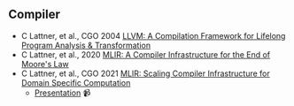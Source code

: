 ## Compiler

- C Lattner, et al., CGO 2004 [LLVM: A Compilation Framework for Lifelong Program Analysis & Transformation](https://dl.acm.org/doi/pdf/10.5555/977395.977673)
- C Lattner, et al., 2020 [MLIR: A Compiler Infrastructure for the End of Moore's Law](https://arxiv.org/abs/2002.11054)
- C Lattner, et al., CGO 2021 [MLIR: Scaling Compiler Infrastructure for Domain Specific Computation](https://rcs.uwaterloo.ca/~ali/cs842-s23/papers/mlir.pdf)
  - [Presentation](https://www.youtube.com/watch?v=C_MdJu70z2o) 📹
